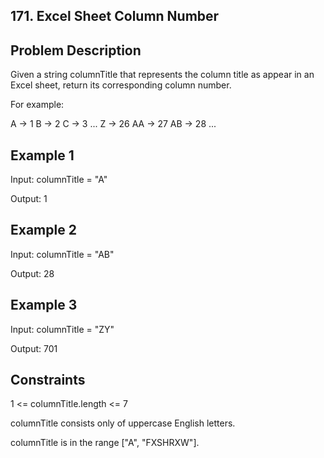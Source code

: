 ## 171. Excel Sheet Column Number
## Problem Description

Given a string columnTitle that represents the column title as appear in an Excel sheet, return its corresponding column number.

For example:

A -> 1
B -> 2
C -> 3
...
Z -> 26
AA -> 27
AB -> 28 
...

## Example 1

Input: columnTitle = "A"

Output: 1

## Example 2

Input: columnTitle = "AB"

Output: 28

## Example 3

Input: columnTitle = "ZY"

Output: 701

## Constraints

1 <= columnTitle.length <= 7

columnTitle consists only of uppercase English letters.

columnTitle is in the range ["A", "FXSHRXW"].